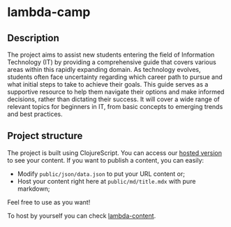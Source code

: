 # lambda-camp

## Description

The project aims to assist new students entering the field of Information Technology (IT) by providing a comprehensive guide that covers various areas within this rapidly expanding domain. As technology evolves, students often face uncertainty regarding which career path to pursue and what initial steps to take to achieve their goals. This guide serves as a supportive resource to help them navigate their options and make informed decisions, rather than dictating their success. It will cover a wide range of relevant topics for beginners in IT, from basic concepts to emerging trends and best practices.

## Project structure

The project is built using ClojureScript. You can access our [hosted version](https://lambda-camp.github.io/) to see your content. If you want to publish a content, you can easily:
- Modify `public/json/data.json` to put your URL content or;
- Host your content right here at `public/md/title.mdx` with pure markdown;

Feel free to use as you want!

To host by yourself you can check [lambda-content](https://github.com/lambda-camp/lambda-content). 
